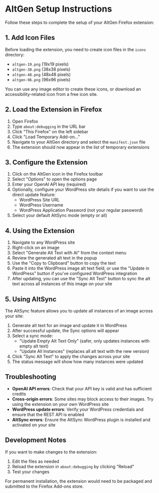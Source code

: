 # AltGen Setup Instructions

Follow these steps to complete the setup of your AltGen Firefox extension:

## 1. Add Icon Files

Before loading the extension, you need to create icon files in the `icons` directory:

- `altgen-19.png` (19x19 pixels)
- `altgen-38.png` (38x38 pixels)
- `altgen-48.png` (48x48 pixels)
- `altgen-96.png` (96x96 pixels)

You can use any image editor to create these icons, or download an accessibility-related icon from a free icon site.

## 2. Load the Extension in Firefox

1. Open Firefox
2. Type `about:debugging` in the URL bar
3. Click "This Firefox" on the left sidebar
4. Click "Load Temporary Add-on..."
5. Navigate to your AltGen directory and select the `manifest.json` file
6. The extension should now appear in the list of temporary extensions

## 3. Configure the Extension

1. Click on the AltGen icon in the Firefox toolbar
2. Select "Options" to open the options page
3. Enter your OpenAI API key (required)
4. Optionally, configure your WordPress site details if you want to use the direct update feature:
   - WordPress Site URL
   - WordPress Username
   - WordPress Application Password (not your regular password)
5. Select your default AltSync mode (empty or all)

## 4. Using the Extension

1. Navigate to any WordPress site
2. Right-click on an image
3. Select "Generate Alt Text with AI" from the context menu
4. Review the generated alt text in the popup
5. Use the "Copy to Clipboard" button to copy the text
6. Paste it into the WordPress image alt text field, or use the "Update in WordPress" button if you've configured WordPress integration
7. After updating, you can use the "Sync Alt Text" button to sync the alt text across all instances of this image on your site

## 5. Using AltSync

The AltSync feature allows you to update all instances of an image across your site:

1. Generate alt text for an image and update it in WordPress
2. After successful update, the Sync options will appear
3. Select a sync mode:
   - "Update Empty Alt Text Only" (safer, only updates instances with empty alt text)
   - "Update All Instances" (replaces all alt text with the new version)
4. Click "Sync Alt Text" to apply the changes across your site
5. The status message will show how many instances were updated

## Troubleshooting

- **OpenAI API errors**: Check that your API key is valid and has sufficient credits
- **Cross-origin errors**: Some sites may block access to their images. Try using the extension on your own WordPress site
- **WordPress update errors**: Verify your WordPress credentials and ensure that the REST API is enabled
- **AltSync errors**: Ensure the AltSync WordPress plugin is installed and activated on your site

## Development Notes

If you want to make changes to the extension:

1. Edit the files as needed
2. Reload the extension in `about:debugging` by clicking "Reload"
3. Test your changes

For permanent installation, the extension would need to be packaged and submitted to the Firefox Add-ons store. 
